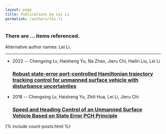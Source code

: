 ```yaml
---
layout: page
title: Publications by Lei Li
permalink: /authors/lei-li
---
```


<h3 id="number-posts">There are ... items referenced.</h3>
<p id='info-authors'>Alternative author names: Lei Li.</p>
<hr />
<ul class="post-list">
<li><span class='post-meta'>2022 -- Chengxing Lv, Haisheng Yu, Na Zhao, Jieru Chi, Hailin Liu, Lei Li</span><h3><a class='post-link' href="{{ site.baseurl }}/robust-state-error-port-controlled-hamiltonian-trajectory-tracking-control-for-unmanned-surface-vehicle-with-disturbance-uncertainties">Robust state‐error port‐controlled Hamiltonian trajectory tracking control for unmanned surface vehicle with disturbance uncertainties</a></h3></li>
<li><span class='post-meta'>2018 -- Chengxing Lv, Haisheng Yu, Zhili Hua, Lei Li, Jieru Chi</span><h3><a class='post-link' href="{{ site.baseurl }}/speed-and-heading-control-of-an-unmanned-surface-vehicle-based-on-state-error-pch-principle">Speed and Heading Control of an Unmanned Surface Vehicle Based on State Error PCH Principle</a></h3></li>

</ul>
{% include count-posts.html %}
